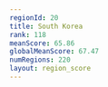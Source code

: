```yaml
---
regionId: 20
title: South Korea
rank: 118
meanScore: 65.86
globalMeanScore: 67.47
numRegions: 220
layout: region_score
---
```

